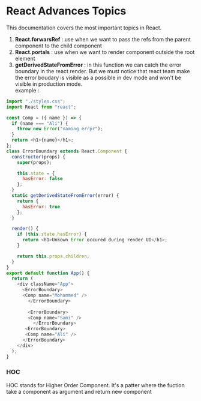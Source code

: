 # React Advances Topics 
This documentation covers the most important topics in React.

1. **React.forwarsRef** : use when we want to pass the refs from the parent component to the child component
2. **React.portals** : use when we want to render component outside the root element 
3. **getDerivedStateFromError** : in this function we can catch the error boundary in the react render. But we must notice that react team make the error boudary is visible as a possible in dev mode and won't be visible in production mode.
<br/>example :
```js
import "./styles.css";
import React from "react";

const Comp = ({ name }) => {
  if (name === "Ali") {
    throw new Error("naming errpr");
  }
  return <h1>{name}</h1>;
};
class ErrorBoundary extends React.Component {
  constructor(props) {
    super(props);

    this.state = {
      hasError: false
    };
  }
  static getDerivedStateFromError(error) {
    return {
      hasError: true
    };
  }

  render() {
    if (this.state.hasError) {
      return <h1>Unkown Error occured during render UI</h1>;
    }

    return this.props.children;
  }
}
export default function App() {
  return (
    <div className="App">
      <ErrorBoundary>
      <Comp name="Mohammed" />
        </ErrorBoundary>
        
        <ErrorBoundary>
        <Comp name="Sami" />
          </ErrorBoundary>
       <ErrorBoundary>
       <Comp name="Ali" />
      </ErrorBoundary>
    </div>
  );
}
```


### HOC
HOC stands for Higher Order Component. It's a patter where the fuction take a component as argument and return new component
